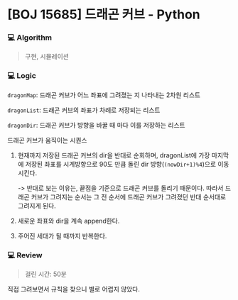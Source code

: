 # [BOJ 15685] 드래곤 커브 - Python

### :computer: Algorithm

> 구현, 시뮬레이션



### :computer: Logic

`dragonMap`: 드래곤 커브가 어느 좌표에 그려졌는 지 나타내는 2차원 리스트

`dragonList`: 드래곤 커브의 좌표가 차례로 저장되는 리스트

`dragonDir`: 드래곤 커브가 방향을 바꿀 때 마다 이를 저장하는 리스트



드래곤 커브가 움직이는 시퀀스

1. 현재까지 저장된 드래곤 커브의 dir을 반대로 순회하며, dragonList에 가장 마지막에 저장된 좌표를 시계방향으로 90도 만큼 돌린 dir 방향(`(nowDir+1)%4`)으로 이동시킨다. 

   -> 반대로 보는 이유는, 끝점을 기준으로 드래곤 커브를 돌리기 때문이다. 따라서 드래곤 커브가 그려지는 순서는 그 전 순서에 드래곤 커브가 그려졌던 반대 순서대로 그려지게 된다.

2.  새로운 좌표와 dir을 계속 append한다.

3. 주어진 세대가 될 때까지 반복한다.



### :computer: Review

> 걸린 시간: 50분

직접 그려보면서 규칙을 찾으니 별로 어렵지 않았다.

